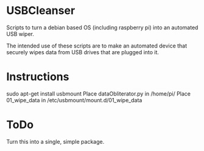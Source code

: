 USBCleanser
===========

Scripts to turn a debian based OS (including raspberry pi) into an automated USB wiper.

The intended use of these scripts are to make an automated device that securely wipes data from USB drives that are plugged into it.

Instructions
============

sudo apt-get install usbmount
Place dataObliterator.py in /home/pi/
Place 01_wipe_data in /etc/usbmount/mount.d/01_wipe_data

ToDo
====

Turn this into a single, simple package.

